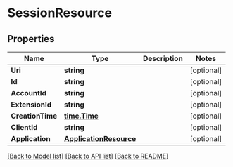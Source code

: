 # SessionResource

## Properties
Name | Type | Description | Notes
------------ | ------------- | ------------- | -------------
**Uri** | **string** |  | [optional] 
**Id** | **string** |  | [optional] 
**AccountId** | **string** |  | [optional] 
**ExtensionId** | **string** |  | [optional] 
**CreationTime** | [**time.Time**](time.Time.md) |  | [optional] 
**ClientId** | **string** |  | [optional] 
**Application** | [**ApplicationResource**](ApplicationResource.md) |  | [optional] 

[[Back to Model list]](../README.md#documentation-for-models) [[Back to API list]](../README.md#documentation-for-api-endpoints) [[Back to README]](../README.md)



